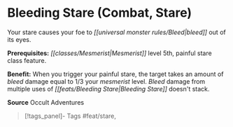 ﻿---
cssclass: [feats]

---
# Bleeding Stare (Combat, Stare)

Your stare causes your foe to _[[universal monster rules/Bleed|bleed]]_ out of its eyes.

**Prerequisites:** _[[classes/Mesmerist|Mesmerist]]_ level 5th, painful stare class feature.

**Benefit:** When you trigger your painful stare, the target takes an amount of _bleed_ damage equal to 1/3 your _mesmerist_ level. _Bleed_ damage from multiple uses of _[[feats/Bleeding Stare|Bleeding Stare]]_ doesn't stack.

**Source** Occult Adventures
>[!tags_panel]- Tags
> #feat/stare, 